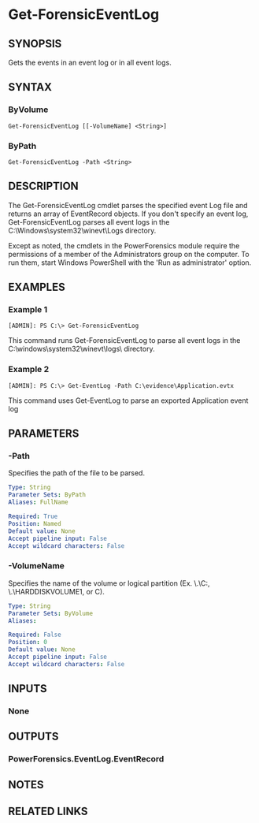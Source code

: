 # Get-ForensicEventLog

## SYNOPSIS
Gets the events in an event log or in all event logs.

## SYNTAX

### ByVolume
```
Get-ForensicEventLog [[-VolumeName] <String>]
```

### ByPath
```
Get-ForensicEventLog -Path <String>
```

## DESCRIPTION
The Get-ForensicEventLog cmdlet parses the specified event Log file and returns an array of EventRecord objects. If you don't specify an event log, Get-ForensicEventLog parses all event logs in the C:\Windows\system32\winevt\Logs directory.

Except as noted, the cmdlets in the PowerForensics module require the permissions of a member of the Administrators group on the computer. To run them, start Windows PowerShell with the 'Run as administrator' option.

## EXAMPLES

### Example 1
```
[ADMIN]: PS C:\> Get-ForensicEventLog
```

This command runs Get-ForensicEventLog to parse all event logs in the C:\windows\system32\winevt\logs\ directory.

### Example 2
```
[ADMIN]: PS C:\> Get-EventLog -Path C:\evidence\Application.evtx
```

This command uses Get-EventLog to parse an exported Application event log

## PARAMETERS

### -Path
Specifies the path of the file to be parsed.

```yaml
Type: String
Parameter Sets: ByPath
Aliases: FullName

Required: True
Position: Named
Default value: None
Accept pipeline input: False
Accept wildcard characters: False
```

### -VolumeName
Specifies the name of the volume or logical partition (Ex. \\.\C:, \\.\HARDDISKVOLUME1, or C).

```yaml
Type: String
Parameter Sets: ByVolume
Aliases: 

Required: False
Position: 0
Default value: None
Accept pipeline input: False
Accept wildcard characters: False
```

## INPUTS

### None


## OUTPUTS

### PowerForensics.EventLog.EventRecord

## NOTES

## RELATED LINKS

